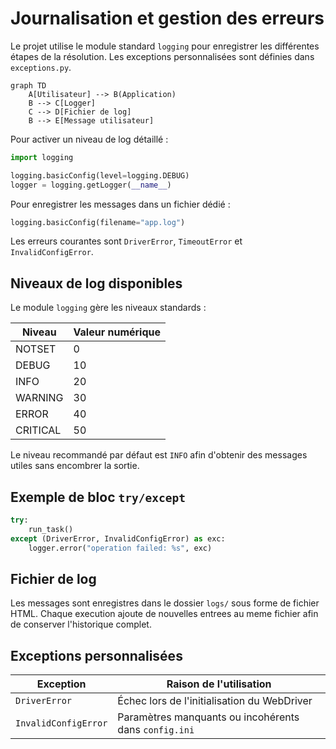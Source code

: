 # Journalisation et gestion des erreurs

Le projet utilise le module standard `logging` pour enregistrer les différentes
étapes de la résolution. Les exceptions personnalisées sont définies dans
`exceptions.py`.

```mermaid
graph TD
    A[Utilisateur] --> B(Application)
    B --> C[Logger]
    C --> D[Fichier de log]
    B --> E[Message utilisateur]
```

Pour activer un niveau de log détaillé :

```python
import logging

logging.basicConfig(level=logging.DEBUG)
logger = logging.getLogger(__name__)
```

Pour enregistrer les messages dans un fichier dédié :

```python
logging.basicConfig(filename="app.log")
```

Les erreurs courantes sont `DriverError`, `TimeoutError` et `InvalidConfigError`.

## Niveaux de log disponibles

Le module `logging` gère les niveaux standards :

| Niveau    | Valeur numérique |
| --------- | ---------------- |
| NOTSET    | 0                |
| DEBUG     | 10               |
| INFO      | 20               |
| WARNING   | 30               |
| ERROR     | 40               |
| CRITICAL  | 50               |

Le niveau recommandé par défaut est `INFO` afin d'obtenir des messages utiles
sans encombrer la sortie.

## Exemple de bloc `try/except`

```python
try:
    run_task()
except (DriverError, InvalidConfigError) as exc:
    logger.error("operation failed: %s", exc)
```

## Fichier de log
Les messages sont enregistres dans le dossier `logs/` sous forme de fichier HTML. Chaque execution ajoute de nouvelles entrees au meme fichier afin de conserver l'historique complet.
## Exceptions personnalisées
| Exception | Raison de l'utilisation |
| ------------------ | ---------------------------------------------------- |
| `DriverError` | Échec lors de l'initialisation du WebDriver |
| `InvalidConfigError` | Paramètres manquants ou incohérents dans `config.ini` |
